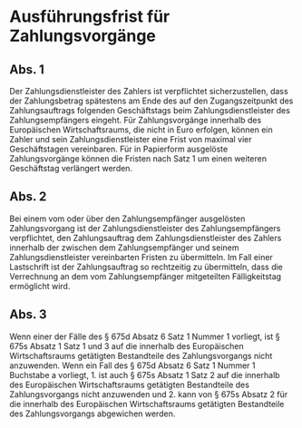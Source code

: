 # Ausführungsfrist für Zahlungsvorgänge



## Abs. 1

 Der Zahlungsdienstleister des Zahlers ist verpflichtet sicherzustellen, dass der Zahlungsbetrag spätestens am Ende des auf den Zugangszeitpunkt des Zahlungsauftrags folgenden Geschäftstags beim Zahlungsdienstleister des Zahlungsempfängers eingeht. Für Zahlungsvorgänge innerhalb des Europäischen Wirtschaftsraums, die nicht in Euro erfolgen, können ein Zahler und sein Zahlungsdienstleister eine Frist von maximal vier Geschäftstagen vereinbaren. Für in Papierform ausgelöste Zahlungsvorgänge können die Fristen nach Satz 1 um einen weiteren Geschäftstag verlängert werden.

## Abs. 2

 Bei einem vom oder über den Zahlungsempfänger ausgelösten Zahlungsvorgang ist der Zahlungsdienstleister des Zahlungsempfängers verpflichtet, den Zahlungsauftrag dem Zahlungsdienstleister des Zahlers innerhalb der zwischen dem Zahlungsempfänger und seinem Zahlungsdienstleister vereinbarten Fristen zu übermitteln. Im Fall einer Lastschrift ist der Zahlungsauftrag so rechtzeitig zu übermitteln, dass die Verrechnung an dem vom Zahlungsempfänger mitgeteilten Fälligkeitstag ermöglicht wird.

## Abs. 3

 Wenn einer der Fälle des § 675d Absatz 6 Satz 1 Nummer 1 vorliegt, ist § 675s Absatz 1 Satz 1 und 3 auf die innerhalb des Europäischen Wirtschaftsraums getätigten Bestandteile des Zahlungsvorgangs nicht anzuwenden. Wenn ein Fall des § 675d Absatz 6 Satz 1 Nummer 1 Buchstabe a vorliegt,  1.
 ist auch § 675s Absatz 1 Satz 2 auf die innerhalb des Europäischen Wirtschaftsraums getätigten Bestandteile des Zahlungsvorgangs nicht anzuwenden und
 2.
 kann von § 675s Absatz 2 für die innerhalb des Europäischen Wirtschaftsraums getätigten Bestandteile des Zahlungsvorgangs abgewichen werden.
 

